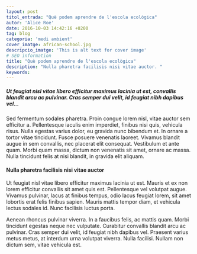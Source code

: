 ```yaml
---
layout: post
titol_entrada: "Què podem aprendre de l'escola ecològica"
autor: 'Alice Roe'
date: 2016-10-03 14:42:16 +0200
tag: blog
categoria: 'medi ambient'
cover_imatge: african-school.jpg
descripcio_imatge: 'This is alt text for cover image'
# SEO information
title: "Què podem aprendre de l'escola ecològica"
description: "Nulla pharetra facilisis nisi vitae auctor. "
keywords:
---
```

##### *Ut feugiat nisl vitae libero efficitur maximus lacinia ut est, convallis blandit arcu ac pulvinar. Cras semper dui velit, id feugiat nibh dapibus vel...*

Sed fermentum sodales pharetra. Proin congue lorem nisl, vitae auctor sem efficitur a. Pellentesque iaculis enim imperdiet, finibus nisi quis, vehicula risus. Nulla egestas varius dolor, eu gravida nunc bibendum et. In ornare a tortor vitae tincidunt. Fusce posuere venenatis laoreet. Vivamus blandit augue in sem convallis, nec placerat elit consequat. Vestibulum et ante quam. Morbi quam massa, dictum non venenatis sit amet, ornare ac massa. Nulla tincidunt felis at nisi blandit, in gravida elit aliquam.

#### Nulla pharetra facilisis nisi vitae auctor

Ut feugiat nisl vitae libero efficitur maximus lacinia ut est. Mauris et ex non lorem efficitur convallis sit amet quis est. Pellentesque vel volutpat augue. Vivamus pulvinar, lacus at finibus tempus, odio lacus feugiat lorem, sit amet lobortis erat felis finibus sapien. Mauris mattis tempor diam, et vehicula lectus sodales id. Nunc facilisis luctus porta.

Aenean rhoncus pulvinar viverra. In a faucibus felis, ac mattis quam. Morbi tincidunt egestas neque nec vulputate. Curabitur convallis blandit arcu ac pulvinar. Cras semper dui velit, id feugiat nibh dapibus vel. Praesent varius metus metus, at interdum urna volutpat viverra. Nulla facilisi. Nullam non dictum sem, vitae vehicula est.
